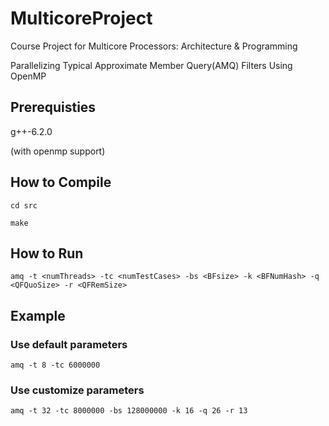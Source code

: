 # MulticoreProject
Course Project for Multicore Processors: Architecture &amp; Programming

Parallelizing Typical Approximate Member Query(AMQ) Filters Using OpenMP

## Prerequisties

g++-6.2.0

(with openmp support)

## How to Compile

`cd src`

`make`

## How to Run

`amq -t <numThreads> -tc <numTestCases> -bs <BFsize> -k <BFNumHash> -q <QFQuoSize> -r <QFRemSize>`

## Example

### Use default parameters

`amq -t 8 -tc 6000000`

### Use customize parameters

`amq -t 32 -tc 8000000 -bs 128000000 -k 16 -q 26 -r 13`
